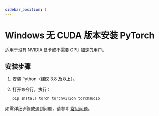 ```yaml
---
sidebar_position: 1
---
```


# Windows 无 CUDA 版本安装 PyTorch

适用于没有 NVIDIA 显卡或不需要 GPU 加速的用户。

## 安装步骤

1. 安装 Python（建议 3.8 及以上）。
2. 打开命令行，执行：

   ```bash
   pip install torch torchvision torchaudio
   ```

<!--
> ![无CUDA安装示意图](./img/windows-cpu-install.png)  
> *图1：Windows 无 CUDA 版本安装*
-->

如需详细步骤或遇到问题，请参考 [常见问题](./faq.md)。 